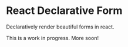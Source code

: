 # React Declarative Form

Declaratively render beautiful forms in react.

This is a work in progress. More soon!